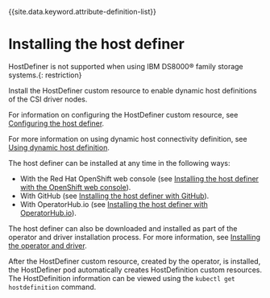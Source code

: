 
{{site.data.keyword.attribute-definition-list}}

# Installing the host definer

HostDefiner is not supported when using IBM DS8000® family storage systems.{: restriction}

Install the HostDefiner custom resource to enable dynamic host definitions of the CSI driver nodes.

For information on configuring the HostDefiner custom resource, see [Configuring the host definer](../configuration/configuring_hostdefiner.md).

For more information on using dynamic host connectivity definition, see [Using dynamic host definition](../using/using_hostdefinition.md).

The host definer can be installed at any time in the following ways:

- With the Red Hat OpenShift web console (see [Installing the host definer with the OpenShift web console](install_hostdefiner_openshift_web.md)).
- With GitHub (see [Installing the host definer with GitHub](install_hostdefiner_github.md)).
-   With OperatorHub.io (see [Installing the host definer with OperatorHub.io](install_hostdefiner_operatorhub.md)).

The host definer can also be downloaded and installed as part of the operator and driver installation process. For more information, see [Installing the operator and driver](install_operator_driver.md).

After the HostDefiner custom resource, created by the operator, is installed, the HostDefiner pod automatically creates HostDefinition custom resources. The HostDefinition information can be viewed using the `kubectl get hostdefinition` command.
